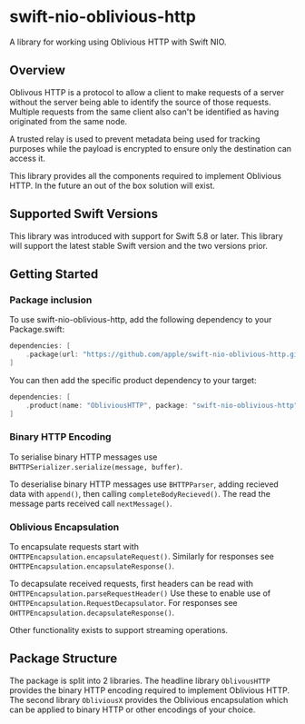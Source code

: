 # swift-nio-oblivious-http

A library for working using Oblivious HTTP with Swift NIO.

## Overview

Oblivous HTTP is a protocol to allow a client to make requests of a server without the 
server being able to identify the source of those requests.  Multiple requests from the 
same client also can't be identified as having originated from the same node.

A trusted relay is used to prevent metadata being used for tracking purposes while the 
payload is encrypted to ensure only the destination can access it.

This library provides all the components required to implement Oblivious HTTP.  In the future
an out of the box solution will exist.

## Supported Swift Versions

This library was introduced with support for Swift 5.8 or later. This library will
support the latest stable Swift version and the two versions prior.

## Getting Started

### Package inclusion
To use swift-nio-oblivious-http, add the following dependency to your Package.swift:

```swift
dependencies: [
    .package(url: "https://github.com/apple/swift-nio-oblivious-http.git", .upToNextMinor(from: "0.2.1"))
]
```

You can then add the specific product dependency to your target:

```swift
dependencies: [
    .product(name: "ObliviousHTTP", package: "swift-nio-oblivious-http"),
]
```

### Binary HTTP Encoding

To serialise binary HTTP messages use `BHTTPSerializer.serialize(message, buffer)`.

To deserialise binary HTTP messages use `BHTTPParser`, adding recieved data with `append()`, then calling `completeBodyRecieved()`.  The read the message parts received call `nextMessage()`.

### Oblivious Encapsulation

To encapsulate requests start with `OHTTPEncapsulation.encapsulateRequest()`.  Similarly for responses see `OHTTPEncapsulation.encapsulateResponse()`.

To decapsulate received requests, first headers can be read with `OHTTPEncapsulation.parseRequestHeader()` Use these to enable use of `OHTTPEncapsulation.RequestDecapsulator`.  For responses see `OHTTPEncapsulation.decapsulateResponse()`.

Other functionality exists to support streaming operations.

## Package Structure

The package is split into 2 libraries.  The headline library `OblivousHTTP` provides the binary HTTP encoding
required to implement Oblivious HTTP.  The second library `ObliviousX` provides the Oblivious encapsulation
which can be applied to binary HTTP or other encodings of your choice.
